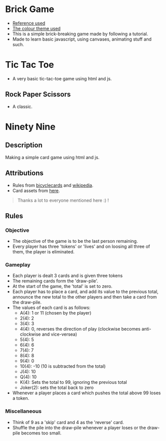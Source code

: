 # Brick Game
- [Reference used](https://developer.mozilla.org/en-US/docs/Games/Tutorials/2D_Breakout_game_pure_JavaScript)
- [The colour theme used](https://www.nordtheme.com/)
- This is a simple brick-breaking game made by following a tutorial.
- Made to learn basic javascript, using canvases, animating stuff and such.
# Tic Tac Toe
- A very basic tic-tac-toe game using html and js.
## Rock Paper Scissors
- A classic.
# Ninety Nine
## Description
Making a simple card game using html and js.
## Attributions
- Rules from [bicyclecards](https://bicyclecards.com/how-to-play/99-ninety-nine/) and [wikipedia](https://en.wikipedia.org/wiki/Ninety-nine_(addition_card_game)).
- Card assets from [here](https://github.com/hayeah/playing-cards-assets).
> Thanks a lot to everyone mentioned here :) !
## Rules
### Objective
- The objective of the game is to be the last person remaining.
- Every player has three 'tokens' or 'lives' and on loosing all three of them, the player is eliminated.
### Gameplay
- Each player is dealt 3 cards and is given three tokens
- The remaining cards form the 'draw-pile'.
- At the start of the game, the 'total' is set to zero.
- Each player has to place a card, and add its value to the previous total, announce the new total to the other players and then take a card from the draw-pile.
- The values of each card is as follows:
    - A(4): 1 or 11 (chosen by the player)
    - 2(4): 2
    - 3(4): 3
    - 4(4): 0, reverses the direction of play (clockwise becomes anti-clockwise and vice-versea)
    - 5(4): 5
    - 6(4): 6
    - 7(4): 7
    - 8(4): 8
    - 9(4): 0
    - 10(4): -10 (10 is subtracted from the total)
    - J(4): 10
    - Q(4): 10
    - K(4): Sets the total to 99, ignoring the previous total
    - Joker(2): sets the total back to zero
- Whenever a player places a card which pushes the total above 99 loses a token.
### Miscellaneous
- Think of 9 as a 'skip' card and 4 as the 'reverse' card.
- Shuffle the pile into the draw-pile whenever a player loses or the draw-pile becomes too small.
